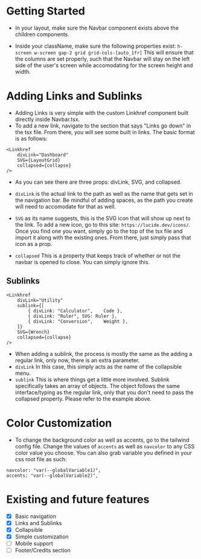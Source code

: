 # Getting Started

-   In your layout, make sure the Navbar component exists above the children components.

-   Inside your className, make sure the following properties exist:
    `h-screen w-screen gap-2 grid grid-cols-[auto_1fr]`
    This will ensure that the columns are set properly, such that the Navbar will stay on the left side of the user's screen while accomodating for the screen height and width.

# Adding Links and Sublinks

-   Adding Links is very simple with the custom Linkhref component built directly inside Navbar.tsx.
-   To add a new link, navigate to the section that says "Links go down" in the tsx file. From there, you will see some built in links. The basic format is as follows:

```
<Linkhref
    divLink="Dashboard"
    SVG={LayoutGrid}
    collapsed={collapse}
/>
```

-   As you can see there are three props: divLink, SVG, and collapsed.

-   `divLink` is the actual link to the path as well as the name that gets set in the navigation bar. Be mindful of adding spaces, as the path you create will need to accomodate for that as well.
-   `SVG` as its name suggests, this is the SVG icon that will show up next to the link. To add a new icon, go to this site: `https://lucide.dev/icons/`. Once you find one you want, simply go to the top of the tsx file and import it along with the existing ones. From there, just simply pass that icon as a prop.
-   `collapsed` This is a property that keeps track of whether or not the navbar is opened to close. You can simply ignore this.

## Sublinks

```
<Linkhref
    divLink="Utility"
    sublink={[
        { divLink: "Calculator",    Code },
        { divLink: "Ruler", SVG: Ruler },
        { divLink: "Conversion",    Weight },
    ]}
    SVG={Wrench}
    collapsed={collapse}
/>
```

-   When adding a sublink, the process is mostly the same as the adding a regular link, only now, there is an extra parameter.
-   `divLink` In this case, this simply acts as the name of the collapsible menu.
-   `sublink` This is where things get a little more involved. Sublink specifically takes an array of objects. The object follows the same interface/typing as the regular link, only that you don't need to pass the collapsed property. Please refer to the example above.

# Color Customization

-   To change the background color as well as accents, go to the tailwind config file. Change the values of `accents` as well as `navcolor` to any CSS color value you choose. You can also grab variable you defined in your css root file as such:

```
navcolor: "var(--globalVariable1)",
accents: "var(--globalVariable2)",
```

# Existing and future features

-   [x] Basic navigation
-   [x] Links and Sublinks
-   [x] Collapsible
-   [x] Simple customization
-   [ ] Mobile support
-   [ ] Footer/Credits section
